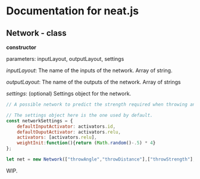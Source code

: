 # Documentation for neat.js

## Network - class

**constructor**

parameters: inputLayout, outputLayout, settings

*inputLayout*: The name of the inputs of the network. Array of string.

*outputLayout*: The name of the outputs of the network. Array of strings

*settings*: (optional) Settings object for the network.

```js
// A possible network to predict the strength required when throwing an object to reach a specific distance.

// The settings object here is the one used by default.
const networkSettings = {
    defaultInputActivator: activators.id,
    defaultOuputActivator: activators.relu,
    activators: [activators.relu],
    weightInit:function(){return (Math.random()-.5) * 4}
};

let net = new Network(["throwAngle","throwDistance"],["throwStrength"],networkSettings);
```

WIP.